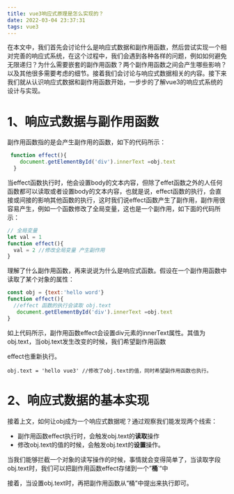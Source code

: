 ```yaml
---
title: vue3响应式原理是怎么实现的？
date: 2022-03-04 23:37:31
tags: vue3
---
```


在本文中，我们首先会讨论什么是响应式数据和副作用函数，然后尝试实现一个相对完善的响应式系统，在这个过程中，我们会遇到各种各样的问题，例如如何避免无限递归？为什么需要嵌套的副作用函数？两个副作用函数之间会产生哪些影响？以及其他很多需要考虑的细节。接着我们会讨论与响应式数据相关的内容。接下来我们就从认识响应式数据和副作用函数开始，一步步的了解vue3的响应式系统的设计与实现。

# 1、响应式数据与副作用函数

副作用函数指的是会产生副作用的函数，如下的代码所示：

```javascript
 function effect(){
    document.getElementById('div').innerText =obj.text
  }
```

当effect函数执行时，他会设置body的文本内容，但除了effet函数之外的人任何函数都可以读取或者设置body的文本内容，也就是说，effect函数的执行，会直接或间接的影响其他函数的执行，这时我们说effect函数产生了副作用，副作用很容易产生，例如一个函数修改了全局变量，这也是一个副作用，如下面的代码所示：

```javascript
// 全局变量
let val = 1
function effect(){
  val = 2 //修改全局变量 产生副作用
}
```

理解了什么副作用函数，再来说说为什么是响应式函数。假设在一个副作用函数中读取了某个对象的属性：

```javascript
const obj = {text:'hello word'}
function effect(){
  //effect 函数的执行会读取 obj.text
   document.getElementById('div').innerText =obj.text
}
```

如上代码所示，副作用函数effect会设置div元素的innerText属性。其值为obj.text，当obj.text发生改变的时候，我们希望副作用函数

effect也重新执行。

```
obj.text = 'hello vue3' //修改了obj.text的值，同时希望副作用函数也执行。
```

# 2、响应式数据的基本实现

接着上文，如何让obj成为一个响应式数据呢？通过观察我们能发现两个线索：

- 副作用函数effect执行时，会触发obj.text的**读取**操作
- 修改obj.text的值的时候，会触发obj.text的**设置**操作。

当我们能够拦截一个对象的读写操作的时候，事情就会变得简单了，当读取字段obj.text时，我们可以把副作用函数effect存储到一个”**桶**˙“中

接着，当设置obj.text时，再把副作用函数从“桶”中提出来执行即可。
